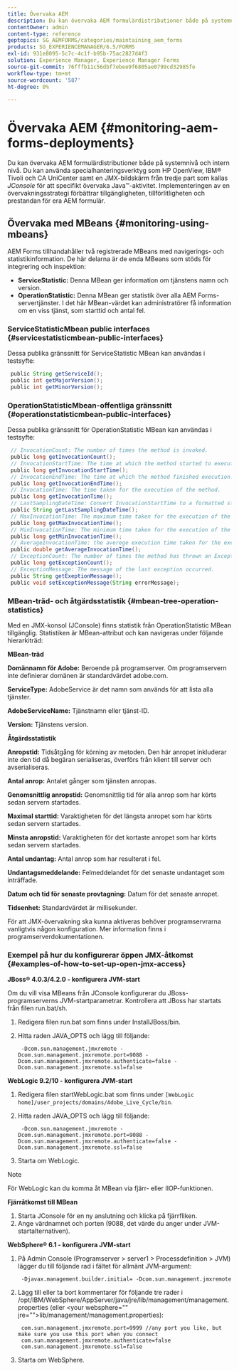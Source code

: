 ```yaml
---
title: Övervaka AEM
description: Du kan övervaka AEM formulärdistributioner både på systemnivå och intern nivå. Läs mer om övervakning AEM formulärdistributioner i det här dokumentet.
contentOwner: admin
content-type: reference
geptopics: SG_AEMFORMS/categories/maintaining_aem_forms
products: SG_EXPERIENCEMANAGER/6.5/FORMS
exl-id: 931e8095-5c7c-4c1f-b95b-75ac2827d4f3
solution: Experience Manager, Experience Manager Forms
source-git-commit: 76fffb11c56dbf7ebee9f6805ae0799cd32985fe
workflow-type: tm+mt
source-wordcount: '587'
ht-degree: 0%

---
```


# Övervaka AEM {#monitoring-aem-forms-deployments}

Du kan övervaka AEM formulärdistributioner både på systemnivå och intern nivå. Du kan använda specialhanteringsverktyg som HP OpenView, IBM® Tivoli och CA UniCenter samt en JMX-bildskärm från tredje part som kallas *JConsole* för att specifikt övervaka Java™-aktivitet. Implementeringen av en övervakningsstrategi förbättrar tillgängligheten, tillförlitligheten och prestandan för era AEM formulär.

<!-- For more information about monitoring AEM forms deployments, see [A technical guide for monitoring AEM forms deployments](https://www.adobe.com/devnet/livecycle/pdfs/lc_monitoring_wp_ue.pdf). This URL is 404. No suitable replacement URL was found after a search. Do not make this link live if it is dead! -->

## Övervaka med MBeans {#monitoring-using-mbeans}

AEM Forms tillhandahåller två registrerade MBeans med navigerings- och statistikinformation. De här delarna är de enda MBeans som stöds för integrering och inspektion:

* **ServiceStatistic:** Denna MBean ger information om tjänstens namn och version.
* **OperationStatistic:** Denna MBean ger statistik över alla AEM Forms-servertjänster. I det här MBean-värdet kan administratörer få information om en viss tjänst, som starttid och antal fel.

### ServiceStatisticMbean public interfaces {#servicestatisticmbean-public-interfaces}

Dessa publika gränssnitt för ServiceStatistic MBean kan användas i testsyfte:

```java
 public String getServiceId();
 public int getMajorVersion();
 public int getMinorVersion();
```

### OperationStatisticMbean-offentliga gränssnitt {#operationstatisticmbean-public-interfaces}

Dessa publika gränssnitt för OperationStatistic MBean kan användas i testsyfte:

```java
 // InvocationCount: The number of times the method is invoked.
 public long getInvocationCount();
 // InvocationStartTime: The time at which the method started to execute.
 public long getInvocationStartTime();
 // InvocationEndTime: The time at which the method finished execution.
 public long getInvocationEndTime();
 // InvocationTime: The time taken for the execution of the method.
 public long getInvocationTime();
 // LastSamplingDateTime: Convert InvocationStartTime to a formatted string
 public String getLastSamplingDateTime();
 // MaxInvocationTime: The maximum time taken for the execution of the method.
 public long getMaxInvocationTime();
 // MinInvocationTime: The minimum time taken for the execution of the method.
 public long getMinInvocationTime();
 // AverageInvocationTime: the averege execution time taken for the execution of the method.
 public double getAverageInvocationTime();
 // ExceptionCount: The number of times the method has thrown an Exception.
 public long getExceptionCount();
 // ExceptionMessage: The message of the last exception occurred.
 public String getExeptionMessage();
 public void setExceptionMessage(String errorMessage);
```

### MBean-träd- och åtgärdsstatistik {#mbean-tree-operation-statistics}

Med en JMX-konsol (JConsole) finns statistik från OperationStatistic MBean tillgänglig. Statistiken är MBean-attribut och kan navigeras under följande hierarkiträd:

**MBean-träd**

**Domännamn för Adobe:** Beroende på programserver. Om programservern inte definierar domänen är standardvärdet adobe.com.

**ServiceType:** AdobeService är det namn som används för att lista alla tjänster.

**AdobeServiceName:** Tjänstnamn eller tjänst-ID.

**Version:** Tjänstens version.

**Åtgärdsstatistik**

**Anropstid:** Tidsåtgång för körning av metoden. Den här anropet inkluderar inte den tid då begäran serialiseras, överförs från klient till server och avserialiseras.

**Antal anrop:** Antalet gånger som tjänsten anropas.

**Genomsnittlig anropstid:** Genomsnittlig tid för alla anrop som har körts sedan servern startades.

**Maximal starttid:** Varaktigheten för det längsta anropet som har körts sedan servern startades.

**Minsta anropstid:** Varaktigheten för det kortaste anropet som har körts sedan servern startades.

**Antal undantag:** Antal anrop som har resulterat i fel.

**Undantagsmeddelande:** Felmeddelandet för det senaste undantaget som inträffade.

**Datum och tid för senaste provtagning:** Datum för det senaste anropet.

**Tidsenhet:** Standardvärdet är millisekunder.

För att JMX-övervakning ska kunna aktiveras behöver programservrarna vanligtvis någon konfiguration. Mer information finns i programserverdokumentationen.

### Exempel på hur du konfigurerar öppen JMX-åtkomst {#examples-of-how-to-set-up-open-jmx-access}

**JBoss® 4.0.3/4.2.0 - konfigurera JVM-start**

Om du vill visa MBeans från JConsole konfigurerar du JBoss-programserverns JVM-startparametrar. Kontrollera att JBoss har startats från filen run.bat/sh.

1. Redigera filen run.bat som finns under InstallJBoss/bin.
1. Hitta raden JAVA_OPTS och lägg till följande:

   ```shell
    -Dcom.sun.management.jmxremote -Dcom.sun.management.jmxremote.port=9088 -Dcom.sun.management.jmxremote.authenticate=false -Dcom.sun.management.jmxremote.ssl=false
   ```

**WebLogic 9.2/10 - konfigurera JVM-start**

1. Redigera filen startWebLogic.bat som finns under `[WebLogic home]/user_projects/domains/Adobe_Live_Cycle/bin`.
1. Hitta raden JAVA_OPTS och lägg till följande:

   ```shell
    -Dcom.sun.management.jmxremote -Dcom.sun.management.jmxremote.port=9088 -Dcom.sun.management.jmxremote.authenticate=false -Dcom.sun.management.jmxremote.ssl=false
   ```

1. Starta om WebLogic.

>[!NOTE]
>
>För WebLogic kan du komma åt MBean via fjärr- eller IIOP-funktionen.

**Fjärråtkomst till MBean**

1. Starta JConsole för en ny anslutning och klicka på fjärrfliken.
1. Ange värdnamnet och porten (9088, det värde du anger under JVM-startalternativen).

**WebSphere® 6.1 - konfigurera JVM-start**

1. På Admin Console (Programserver > server1 > Processdefinition > JVM) lägger du till följande rad i fältet för allmänt JVM-argument:

   ```shell
    -Djavax.management.builder.initial= -Dcom.sun.management.jmxremote
   ```

1. Lägg till eller ta bort kommentarer för följande tre rader i /opt/IBM/WebSphere/AppServer/java/jre/lib/management/management.properties (eller &lt;your websphere=&quot;&quot; jre=&quot;&quot;>lib/management/management.properties):

   ```shell
    com.sun.management.jmxremote.port=9999 //any port you like, but make sure you use this port when you connect
    com.sun.management.jmxremote.authenticate=false
    com.sun.management.jmxremote.ssl=false
   ```

1. Starta om WebSphere.
